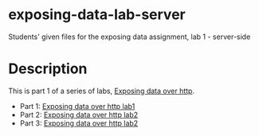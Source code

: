 # exposing-data-lab-server
Students' given files for the exposing data assignment, lab 1 - server-side

# Description

This is part 1 of a series of labs, [Exposing data over http](http://wiki.juneday.se/mediawiki/index.php/Assignment:Exposing_data_over_http).

* Part 1: [Exposing data over http lab1](http://wiki.juneday.se/mediawiki/index.php/Assignment:Exposing_data_over_http_lab1_Web_API)
* Part 2: [Exposing data over http lab2](http://wiki.juneday.se/mediawiki/index.php/Assignment:Exposing_data_over_http_lab2_GUI_Client)
* Part 3: [Exposing data over http lab2](http://wiki.juneday.se/mediawiki/index.php?title=Assignment:Exposing_data_over_http_lab3_integrate_the_subsystems)


